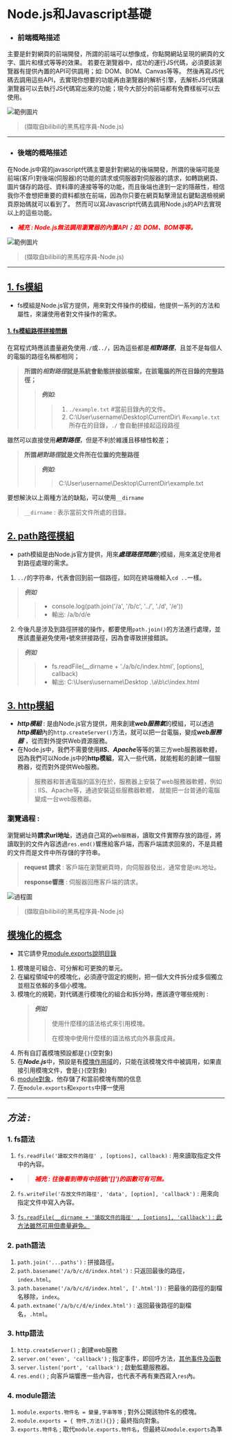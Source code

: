 # Node.js和Javascript基礎
* ### 前端概略描述
主要是針對網頁的前端開發，所謂的前端可以想像成，你點開網站呈現的網頁的文字、圖片和樣式等等的效果。
若要在瀏覽器中，成功的運行JS代碼，必須要該瀏覽器有提供內置的API可供調用；如: DOM、BOM、Canvas等等。
然後再寫JS代碼去調用這些API，去實現你想要的功能再由瀏覽器的解析引擎，去解析JS代碼讓瀏覽器可以去執行JS代碼寫出來的功能；現今大部分的前端都有免費樣板可以去使用。

![範例圖片](範例圖片/圖1.PNG) 
>(擷取自bilibili的黑馬程序員-Node.js)

---

* ### 後端的概略描述

在Node.js中寫的javascript代碼主要是針對網站的後端開發，所謂的後端可能是前端(客戶)對後端(伺服器)的功能的請求或伺服器對伺服器的請求，如轉跳網頁、圖片儲存的路徑、資料庫的連接等等的功能，而且後端也達到一定的隱蔽性，相信我你不會想把重要的資料都放在前端，因為你只要在網頁點擊滑鼠右鍵點選檢視網頁原始碼就可以看到了。
然而可以寫Javascript代碼去調用Node.js的API去實現以上的這些功能。

* <font color=#FF0000>___補充 : Node.js無法調用瀏覽器的內置API；如: DOM、BOM等等。___</font>

![範例圖片](範例圖片/圖2.PNG)

> (擷取自bilibili的黑馬程序員-Node.js)

---

## [1. fs模組](#1-fs語法)
* fs模組是Node.js官方提供，用來對文件操作的模組，他提供一系列的方法和屬性，來讓使用者對文件操作的需求。
#### [1. fs模組路徑拼接問題](#dirname)
在寫程式時應該盡量避免使用`./`或`../`，因為這些都是***相對路徑***，且並不是每個人的電腦的路徑名稱都相同；
> **所謂的*相對路徑*就是系統會動態拼接該檔案，在該電腦的所在目錄的完整路徑；**
>> ***例如:***
>>>1. `./example.txt`  #當前目錄內的文件。
>>>2. C:\User\username\Desktop\CurrentDir\  #`example.txt`所存在的目錄，`./` 會自動拼接起這段路徑

雖然可以直接使用***絕對路徑***，但是不利於維護且移植性較差；
> **所謂*絕對路徑*就是文件所在位置的完整路徑**
>> ***例如:***
>>> C:\User\username\Desktop\CurrentDir\example.txt

要想解決以上兩種方法的缺點，可以使用`__dirname`
>`__dirname` : 表示當前文件所處的目錄。


## [2. path路徑模組](#2-path語法)
* path模組是由Node.js官方提供，用來***處理路徑問題***的模組，用來滿足使用者對路徑處理的需求。

1. `../`的字符串，代表會回到前一個路徑，如同在終端機輸入`cd ..`一樣。
> ***例如***
>>* console.log(path.join('/a', '/b/c', '../', './d', '/e'))
>>* 輸出: /a/b/d/e

2. 今後凡是涉及到路徑拼接的操作，都要使用`path.join()`的方法進行處理，並應該盡量避免使用`+`號來拼接路徑，因為會導致拼接錯誤。
> ***例如***
>>* fs.readFile(__dirname + './a/b/c/index.html', [options], callback)
>>* 輸出: C:\Users\username\Desktop .\a\b\c\index.html

## [3. http模組](#3-http語法)
* ***http模組*** : 是由Node.js官方提供，用來創建***web服務氣***的模組，可以透過***http模組***內的`http.createServer()`方法，就可以把一台電腦，變成***web服務器***`，從而對外提供Web資源服務。
* 在Node.js中，我們不需要使用***IIS***、***Apache***等等的第三方web服務器軟體，因為我們可以Node.js中的**http模組**，寫入一些代碼，就能輕鬆的創建一個服務器，從而對外提供Web服務。
   > 服務器和普通電腦的區別在於，服務器上安裝了web服務器軟體，例如 : IIS、Apache等，通過安裝這些服務器軟體， 就能把一台普通的電腦變成一台web服務器。

### 瀏覽過程 :

瀏覽網址時**請求url地址**，透過自己寫的`web服務器`，讀取文件實際存放的路徑，將讀取到的文件內容透過`res.end()`響應給客戶端，而客戶端請求回來的，不是具體的文件而是文件中所存儲的字符串。
> **request 請求** : 客戶端在瀏覽網頁時，向伺服器發出，通常會是`URL`地址。
> 
> **response響應** : 伺服器回應客戶端的請求。

![過程圖](範例圖片/http01.png)
> (擷取自bilibili的黑馬程序員-Node.js)

## [模塊化的概念](#4-module語法)
* 其它請參見[module.exports說明目錄](./module.export說明)
1. 模塊是可組合、可分解和可更換的單元。
2. 在編程領域中的模塊化，必須遵守固定的規則，把一個大文件拆分成多個獨立並相互依賴的多個小模塊。
3. 模塊化的規範，對代碼進行模塊化的組合和拆分時，應該遵守哪些規則 : 
   > ***例如***
   > > 使用什麼樣的語法格式來引用模塊。
   > >
   > >在模塊中使用什麼樣的語法格式向外暴露成員。
4. 所有自訂義模塊預設都是`{}`(空對象)
5. 在***Node.js***中，預設是有[模塊作用域](./day2/09.演示模塊作用域.js)的，只能在該模塊文件中被調用，如果直接引用模塊文件，會是`{}`(空對象)
6. [module對象](./day2/10.演示module對象.js)，他存儲了和當前模塊有關的信息
7. 在`module.exports`和`exports`中擇一使用
---

## ___方法 :___

### 1. fs語法

   1. `fs.readFile('讀取文件的路徑' , [options], callback)` : 用來讀取指定文件中的內容。

   * > <font color=#FF0000>___補充 : 往後看到帶有中括號('[]')的函數可有可無。___</font>

  2. `fs.writeFile('存放文件的路徑', 'data', [option], 'callback')` : 用來向指定文件中寫入內容。
   
  3. <a id = dirname>[`fs.readFile(__dirname + '讀取文件的路徑' , [options], 'callback')` : 此方法雖然可用但盡量避免。](./day1/05.演示路徑問題.js)</a>

### 2. path語法
   
   1. `path.join('...paths')` : 拼接路徑。
   2. `path.basename('/a/b/c/d/index.html')` : 只返回最後的路徑，`index.html`。
   3. `path.basename('/a/b/c/d/index.html', ['.html'])` : 把最後的路徑的副檔名移除，`index`。
   4. `path.extname('/a/b/c/d/e/index.html')` : 返回最後路徑的副檔名，`.html`。

### 3. http語法

   1. `http.createServer()` ; 創建web服務
   2. `server.on('even', 'callback')` ;  指定事件，即回呼方法，[其他事件及函數](https://nodejs.org/dist/latest-v16.x/docs/api/http.html)
   3. `server.listen('port', 'callback')` ; 啟動監聽服務器。
   4. `res.end()` ; 向客戶端響應一些內容，也代表不再有東西寫入`res`內。

### 4. module語法

   1. `module.exports.物件名 = 變量,字串等等` ; 對外公開該物件名的模塊。
   2. `module.exports = { 物件,方法(){}}` ; 最終指向對象。
   3. `exports.物件名` ; 取代`module.exports.物件名`，但最終以`module.exports`為準